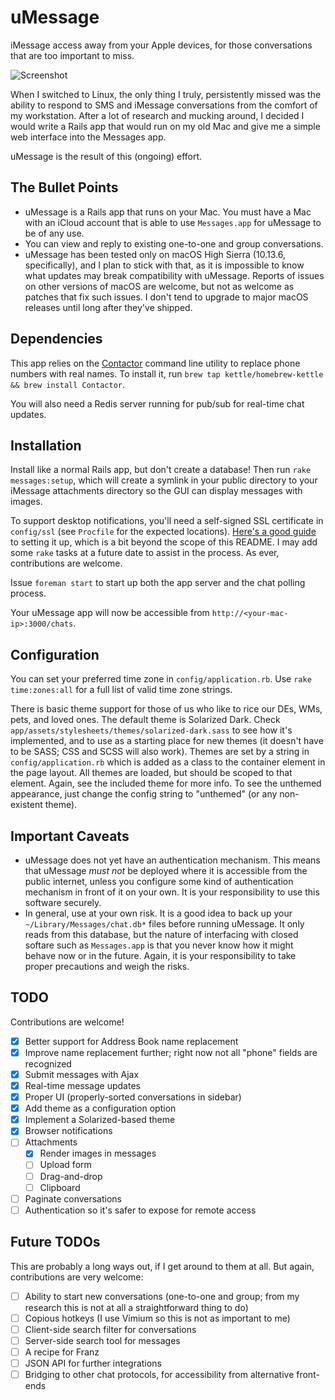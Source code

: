 # uMessage

iMessage access away from your Apple devices, for those conversations that are too important to miss.

![Screenshot](https://raw.githubusercontent.com/cvincent/imessage_on_rails/master/app/assets/images/screenshot.png)

When I switched to Linux, the only thing I truly, persistently missed was the ability to respond to SMS and iMessage conversations from the comfort of my workstation. After a lot of research and mucking around, I decided I would write a Rails app that would run on my old Mac and give me a simple web interface into the Messages app.

uMessage is the result of this (ongoing) effort.

## The Bullet Points

* uMessage is a Rails app that runs on your Mac. You must have a Mac with an iCloud account that is able to use `Messages.app` for uMessage to be of any use.
* You can view and reply to existing one-to-one and group conversations.
* uMessage has been tested only on macOS High Sierra (10.13.6, specifically), and I plan to stick with that, as it is impossible to know what updates may break compatibility with uMessage. Reports of issues on other versions of macOS are welcome, but not as welcome as patches that fix such issues. I don't tend to upgrade to major macOS releases until long after they've shipped.

## Dependencies

This app relies on the [Contactor](https://github.com/kettle/Contactor) command line utility to replace phone numbers with real names. To install it, run `brew tap kettle/homebrew-kettle && brew install Contactor`.

You will also need a Redis server running for pub/sub for real-time chat updates.

## Installation

Install like a normal Rails app, but don't create a database! Then run `rake messages:setup`, which will create a symlink in your public directory to your iMessage attachments directory so the GUI can display messages with images.

To support desktop notifications, you'll need a self-signed SSL certificate in `config/ssl` (see `Procfile` for the expected locations). [Here's a good guide](https://rossta.net/blog/local-ssl-for-rails-5.html) to setting it up, which is a bit beyond the scope of this README. I may add some `rake` tasks at a future date to assist in the process. As ever, contributions are welcome.

Issue `foreman start` to start up both the app server and the chat polling process.

Your uMessage app will now be accessible from `http://<your-mac-ip>:3000/chats`.

## Configuration

You can set your preferred time zone in `config/application.rb`. Use `rake time:zones:all` for a full list of valid time zone strings.

There is basic theme support for those of us who like to rice our DEs, WMs, pets, and loved ones. The default theme is Solarized Dark. Check `app/assets/stylesheets/themes/solarized-dark.sass` to see how it's implemented, and to use as a starting place for new themes (it doesn't have to be SASS; CSS and SCSS will also work). Themes are set by a string in `config/application.rb` which is added as a class to the container element in the page layout. All themes are loaded, but should be scoped to that element. Again, see the included theme for more info. To see the unthemed appearance, just change the config string to "unthemed" (or any non-existent theme).

## Important Caveats

* uMessage does not yet have an authentication mechanism. This means that uMessage *must not* be deployed where it is accessible from the public internet, unless you configure some kind of authentication mechanism in front of it on your own. It is your responsibility to use this software securely.
* In general, use at your own risk. It is a good idea to back up your `~/Library/Messages/chat.db*` files before running uMessage. It only reads from this database, but the nature of interfacing with closed softare such as `Messages.app` is that you never know how it might behave now or in the future. Again, it is your responsibility to take proper precautions and weigh the risks.

## TODO

Contributions are welcome!

- [x] Better support for Address Book name replacement
- [x] Improve name replacement further; right now not all "phone" fields are recognized
- [x] Submit messages with Ajax
- [x] Real-time message updates
- [x] Proper UI (properly-sorted conversations in sidebar)
- [x] Add theme as a configuration option
- [x] Implement a Solarized-based theme
- [x] Browser notifications
- [ ] Attachments
  - [x] Render images in messages
  - [ ] Upload form
  - [ ] Drag-and-drop
  - [ ] Clipboard
- [ ] Paginate conversations
- [ ] Authentication so it's safer to expose for remote access

## Future TODOs

This are probably a long ways out, if I get around to them at all. But again, contributions are very welcome:

- [ ] Ability to start new conversations (one-to-one and group; from my research this is not at all a straightforward thing to do)
- [ ] Copious hotkeys (I use Vimium so this is not as important to me)
- [ ] Client-side search filter for conversations
- [ ] Server-side search tool for messages
- [ ] A recipe for Franz
- [ ] JSON API for further integrations
- [ ] Bridging to other chat protocols, for accessibility from alternative front-ends
